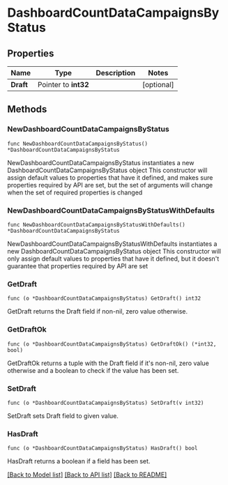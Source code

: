 # DashboardCountDataCampaignsByStatus

## Properties

Name | Type | Description | Notes
------------ | ------------- | ------------- | -------------
**Draft** | Pointer to **int32** |  | [optional] 

## Methods

### NewDashboardCountDataCampaignsByStatus

`func NewDashboardCountDataCampaignsByStatus() *DashboardCountDataCampaignsByStatus`

NewDashboardCountDataCampaignsByStatus instantiates a new DashboardCountDataCampaignsByStatus object
This constructor will assign default values to properties that have it defined,
and makes sure properties required by API are set, but the set of arguments
will change when the set of required properties is changed

### NewDashboardCountDataCampaignsByStatusWithDefaults

`func NewDashboardCountDataCampaignsByStatusWithDefaults() *DashboardCountDataCampaignsByStatus`

NewDashboardCountDataCampaignsByStatusWithDefaults instantiates a new DashboardCountDataCampaignsByStatus object
This constructor will only assign default values to properties that have it defined,
but it doesn't guarantee that properties required by API are set

### GetDraft

`func (o *DashboardCountDataCampaignsByStatus) GetDraft() int32`

GetDraft returns the Draft field if non-nil, zero value otherwise.

### GetDraftOk

`func (o *DashboardCountDataCampaignsByStatus) GetDraftOk() (*int32, bool)`

GetDraftOk returns a tuple with the Draft field if it's non-nil, zero value otherwise
and a boolean to check if the value has been set.

### SetDraft

`func (o *DashboardCountDataCampaignsByStatus) SetDraft(v int32)`

SetDraft sets Draft field to given value.

### HasDraft

`func (o *DashboardCountDataCampaignsByStatus) HasDraft() bool`

HasDraft returns a boolean if a field has been set.


[[Back to Model list]](../README.md#documentation-for-models) [[Back to API list]](../README.md#documentation-for-api-endpoints) [[Back to README]](../README.md)


